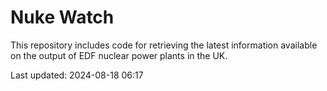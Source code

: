 # Nuke Watch

This repository includes code for retrieving the latest information available on the output of EDF nuclear power plants in the UK.

Last updated: 2024-08-18 06:17